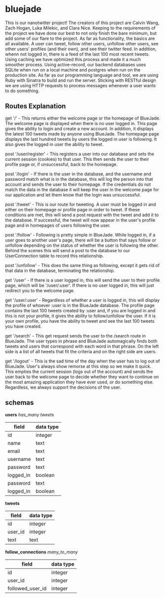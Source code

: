# bluejade
This is our nanotwitter project! The creators of this project are Calvin Wang, Zach Hogan, Luka Milekic, and Clara Nice. Keeping to the requirements of the project we have done our best to  not only finish the bare minimum, but add some of our flare to the project.  As far as functionality, the basics are all available.  A user can tweet, follow other users, unfollow other users, see other users' profiles (and their own), and see their twitter feed.  In addition, whenn not logged in, there is a feed of the last 100 most recent tweets.  Using caching we have optimized this process and made it a much smoother process. Using active-record, our backend databases uses SQLite when run on a local machine and postgres when run on the production site. As far as our programming language and tool, we are using Ruby with Sinatra to build and run the server.
Sticking with RESTful design we are using HTTP requests to process messages whenever a user wants to do something. 

## Routes Explanation

get '/' - This returns either the welcome page or the homepage of BlueJade.  The welcome page is displayed when there is no user logged in.  This page gives the ability to login and create a new account.  In addition, it displays the latest 100 tweets made by anyone using BlueJade.  The homepage page displays the last hundred tweets by users the logged in user is following.  It also gives the logged in user the ability to tweet.

post '/user/register' - This registers a user into our database and sets the current session (cookies) to that user.  This then sends the user to their profile page or, if unsuccessful, back to the homepage.

post '/login' - If there is the user in the database, and the username and password match what is in the database, this will log the person into that account and sends the user to their homepage.  If the credentials do not match the data in the database it will keep the user in the welcome page for our application and let them know that the login was unsuccessful. 

post '/tweet' - This is our route for tweeting.  A user must be logged in and either on their homepage or profile page in order to tweet.  If these conditions are met, this will send a post request with the tweet and add it to the database.  If successful, the tweet will now appear in the user's profile page and in homepages of users following the user.

post '/follow' - Following is pretty simple in BlueJade.  While logged in, if a user goes to another user's page, there will be a button that says follow or unfollow depending on the status of whether the user is following the other.  Behind the scenes this will send a post to the database to our UserConnection table to record this relationship.

post '/unfollow' - This does the same thing as following, except it gets rid of that data in the database, terminating the relationship.

get '/user' - If there is a user logged in, this will send the user to their profile page, which will be '/user/:user'.  If there is no user logged in, this will just redirect you to the welcome page.

get '/user/:user' - Regardless of whether a user is logged in, this will display the profile of whoever :user is in the BlueJade database.  The profile page contains the last 100 tweets created by :user and, if you are logged in and this is not your profile, it gives the ability to follow/unfollow the user.  If it is your own profile, you have the ability to tweet and see the last 100 tweets you have created.

get '/search' - This get request sends the user to the /search route in BlueJade.  The user types in phrase and BlueJade automagically finds both tweets and users that correspond with each word in that phrase.  On the left side is a list of all tweets that fit the criteria and on the right side are users.

get '/logout' - This is the sad time of the day when the user has to log out of BlueJade.  User's always show remorse at this step so we make it quick.  This empties the current session (logs out of the account) and sends the user back to the welcome page to decide whether they want to continue on the most amazing application they have ever used, or do something else. Regardless, we always support the decisions of the user.

## schemas

__users__
_has_many tweets_

field | data type
----- | -----
id | integer
name | text
email | text
username | text
password | text
logged_in | boolean
password | text
logged_in | boolean

__tweets__

field | data type
----- | -----
id | integer
user_id | integer
text | text

__follow_connections__
_many_to_many_

field | data type
----- | -----
id | integer
user_id | integer
followed_user_id | integer
